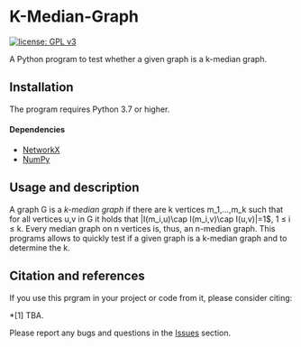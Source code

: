 # K-Median-Graph

[![license: GPL v3](https://img.shields.io/badge/License-GPLv3-blue.svg)](https://www.gnu.org/licenses/gpl-3.0)

A Python program to test whether a given graph is a k-median graph.

## Installation

The program requires Python 3.7 or higher.

#### Dependencies

* [NetworkX](https://networkx.github.io/)
* [NumPy](https://numpy.org/)



## Usage and description

A graph G is a <em>k-median graph</em> if there are k vertices m_1,...,m_k
such that for all vertices u,v in G it holds that |I(m_i,u)\cap I(m_i,v)\cap I(u,v)|=1$,
1 ≤ i ≤ k. Every median graph on n vertices is, thus, an n-median graph.
This programs allows to quickly test if a given graph is a k-median graph and to determine the k.

## Citation and references

If you use this prgram in your project or code from it, please consider citing:

*[1]  TBA.

Please report any bugs and questions in the [Issues](https://github.com/marc-hellmuth/K-Median-Graph/issues) section.


		

